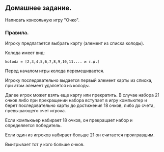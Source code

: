 ## Домашнее задание.

Написать консольную игру "Очко".

### Правила.

Игроку предлагается выбрать карту (элемент из списка колоды).

Колода имеет вид:

    koloda = [2,3,4,5,6,7,8,9,10,11.... и т.д.]
    
Перед началом игры колода перемешивается.
    
Игроку последовательно выдается первый элемент карты из списка, при этом элемент удаляется из колоды.

Далее игрок может взять еще карту или прекратить. В случае набора 21 очков либо при прекращении набора вступает в игру компьютер и берет последовательно карты до достижения 18 очков, либо до счета, превышающего счет игрока.

Если компьюьер набирает 18 очков, он прекращает набор и определяется победитель.

Если один из игроков набирает больше 21 он считается проигравшим.

Выигрывает тот у кого больше очков.
